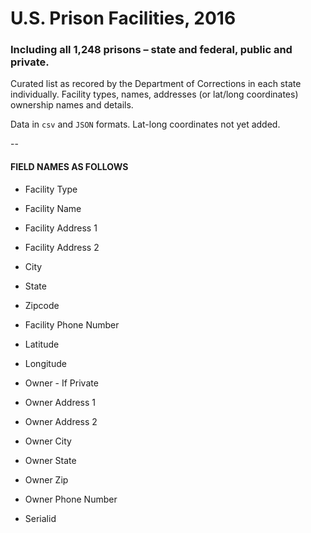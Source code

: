 # U.S. Prison Facilities, 2016
### Including all 1,248 prisons – state and federal, public and private.

Curated list as recored by the Department of Corrections in each state individually. Facility types, names, addresses (or lat/long coordinates) ownership names and details.


Data in `csv` and `JSON` formats. Lat-long coordinates not yet added.

--

#### FIELD NAMES AS FOLLOWS
+ Facility Type


* Facility Name

* Facility Address 1

* Facility Address 2

* City

* State

* Zipcode
 
* Facility Phone Number

* Latitude

* Longitude


* Owner - If Private

* Owner Address 1

* Owner Address 2

* Owner City

* Owner State
* Owner Zip
* Owner Phone Number
* Serialid